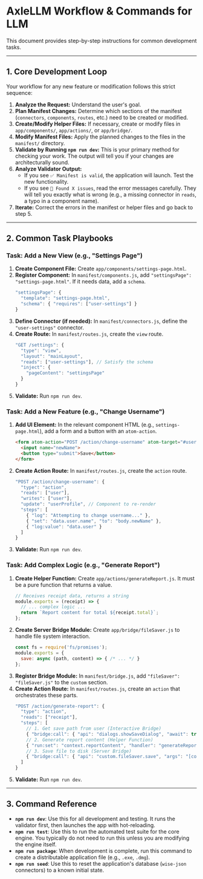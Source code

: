 # AxleLLM Workflow & Commands for LLM

This document provides step-by-step instructions for common development tasks.

---

## 1. Core Development Loop

Your workflow for any new feature or modification follows this strict sequence:

1.  **Analyze the Request:** Understand the user's goal.
2.  **Plan Manifest Changes:** Determine which sections of the manifest (`connectors`, `components`, `routes`, etc.) need to be created or modified.
3.  **Create/Modify Helper Files:** If necessary, create or modify files in `app/components/`, `app/actions/`, or `app/bridge/`.
4.  **Modify Manifest Files:** Apply the planned changes to the files in the `manifest/` directory.
5.  **Validate by Running `npm run dev`:** This is your primary method for checking your work. The output will tell you if your changes are architecturally sound.
6.  **Analyze Validator Output:**
    - If you see `✅ Manifest is valid`, the application will launch. Test the new functionality.
    - If you see `🚨 Found X issues`, read the error messages carefully. They will tell you exactly what is wrong (e.g., a missing connector in `reads`, a typo in a component name).
7.  **Iterate:** Correct the errors in the manifest or helper files and go back to step 5.

---

## 2. Common Task Playbooks

### Task: Add a New View (e.g., "Settings Page")

1.  **Create Component File:** Create `app/components/settings-page.html`.
2.  **Register Component:** In `manifest/components.js`, add `"settingsPage": "settings-page.html"`. If it needs data, add a `schema`.
    ```javascript
    "settingsPage": {
      "template": "settings-page.html",
      "schema": { "requires": ["user-settings"] }
    }
    ```
3.  **Define Connector (if needed):** In `manifest/connectors.js`, define the `"user-settings"` connector.
4.  **Create Route:** In `manifest/routes.js`, create the `view` route.
    ```javascript
    "GET /settings": {
      "type": "view",
      "layout": "mainLayout",
      "reads": ["user-settings"], // Satisfy the schema
      "inject": {
        "pageContent": "settingsPage"
      }
    }
    ```
5.  **Validate:** Run `npm run dev`.

### Task: Add a New Feature (e.g., "Change Username")

1.  **Add UI Element:** In the relevant component HTML (e.g., `settings-page.html`), add a form and a button with an `atom-action`.
    ```html
    <form atom-action="POST /action/change-username" atom-target="#user-profile-container">
      <input name="newName">
      <button type="submit">Save</button>
    </form>
    ```
2.  **Create Action Route:** In `manifest/routes.js`, create the `action` route.
    ```javascript
    "POST /action/change-username": {
      "type": "action",
      "reads": ["user"],
      "writes": ["user"],
      "update": "userProfile", // Component to re-render
      "steps": [
        { "log": "Attempting to change username..." },
        { "set": "data.user.name", "to": "body.newName" },
        { "log:value": "data.user" }
      ]
    }
    ```
3.  **Validate:** Run `npm run dev`.

### Task: Add Complex Logic (e.g., "Generate Report")

1.  **Create Helper Function:** Create `app/actions/generateReport.js`. It must be a pure function that returns a value.
    ```javascript
    // Receives receipt data, returns a string
    module.exports = (receipt) => {
      // ... complex logic ...
      return `Report content for total ${receipt.total}`;
    };
    ```
2.  **Create Server Bridge Module:** Create `app/bridge/fileSaver.js` to handle file system interaction.
    ```javascript
    const fs = require('fs/promises');
    module.exports = {
      save: async (path, content) => { /* ... */ }
    };
    ```
3.  **Register Bridge Module:** In `manifest/bridge.js`, add `"fileSaver": "fileSaver.js"` to the `custom` section.
4.  **Create Action Route:** In `manifest/routes.js`, create an `action` that orchestrates these parts.
    ```javascript
    "POST /action/generate-report": {
      "type": "action",
      "reads": ["receipt"],
      "steps": [
        // 1. Get save path from user (Interactive Bridge)
        { "bridge:call": { "api": "dialogs.showSaveDialog", "await": true, "resultTo": "context.saveInfo" } },
        // 2. Generate report content (Helper Function)
        { "run:set": "context.reportContent", "handler": "generateReport", "with": "[data.receipt]" },
        // 3. Save file to disk (Server Bridge)
        { "bridge:call": { "api": "custom.fileSaver.save", "args": "[context.saveInfo.filePath, context.reportContent]" } }
      ]
    }
    ```
5.  **Validate:** Run `npm run dev`.

---

## 3. Command Reference

- **`npm run dev`**: Use this for all development and testing. It runs the validator first, then launches the app with hot-reloading.
- **`npm run test`**: Use this to run the automated test suite for the core engine. You typically do not need to run this unless you are modifying the engine itself.
- **`npm run package`**: When development is complete, run this command to create a distributable application file (e.g., `.exe`, `.dmg`).
- **`npm run seed`**: Use this to reset the application's database (`wise-json` connectors) to a known initial state.